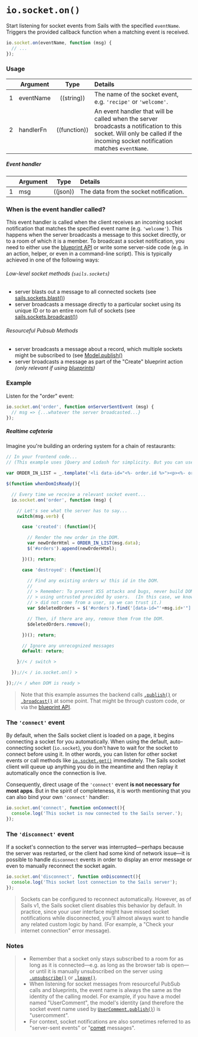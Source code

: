 # `io.socket.on()`

Start listening for socket events from Sails with the specified `eventName`.  Triggers the provided callback function when a matching event is received.

```js
io.socket.on(eventName, function (msg) {
  // ...
});
```


### Usage

|   | Argument    | Type         | Details |
|---|-------------|:------------:|:--------|
| 1 | eventName   | ((string))   | The name of the socket event, e.g. `'recipe'` or `'welcome'`.
| 2 | handlerFn   | ((function)) | An event handler that will be called when the server broadcasts a notification to this socket.  Will only be called if the incoming socket notification matches `eventName`.


##### Event handler

|   | Argument  | Type            | Details |
|---|:----------|:---------------:|:--------|
| 1 | msg       | ((json))        | The data from the socket notification.



### When is the event handler called?

This event handler is called when the client receives an incoming socket notification that matches the specified event name (e.g. `'welcome'`).  This happens when the server broadcasts a message to this socket directly, or to a room of which it is a member.  To broadcast a socket notification, you need to either use the [blueprint API](https://sailsjs.com/documentation/concepts/blueprints) or write some server-side code (e.g. in an action, helper, or even in a command-line script).  This is typically achieved in one of the following ways:


###### Low-level socket methods (`sails.sockets`)
+ server blasts out a message to all connected sockets (see [sails.sockets.blast()](https://sailsjs.com/documentation/reference/web-sockets/sails-sockets/blast))
+ server broadcasts a message directly to a particular socket using its unique ID or to an entire room full of sockets (see [sails.sockets.broadcast()](https://sailsjs.com/documentation/reference/web-sockets/sails-sockets/broadcast))


###### Resourceful Pubsub Methods
+ server broadcasts a message about a record, which multiple sockets might be subscribed to (see [Model.publish()](https://sailsjs.com/documentation/reference/web-sockets/resourceful-pub-sub/publish)
+ server broadcasts a message as part of the "Create" blueprint action _(only relevant if using [blueprints](https://sailsjs.com/documentation/concepts/blueprints))_



### Example

Listen for the "order" event:

```javascript
io.socket.on('order', function onServerSentEvent (msg) {
  // msg => {...whatever the server broadcasted...}
});
```


##### Realtime cafeteria

Imagine you're building an ordering system for a chain of restaurants:

```javascript
// In your frontend code...
// (This example uses jQuery and Lodash for simplicity. But you can use any library or framework you like.)

var ORDER_IN_LIST = _.template('<li data-id="<%- order.id %>"><p><%- order.summary %></p></li>');

$(function whenDomIsReady(){

  // Every time we receive a relevant socket event...
  io.socket.on('order', function (msg) {

    // Let's see what the server has to say...
    switch(msg.verb) {

      case 'created': (function(){

        // Render the new order in the DOM.
        var newOrderHtml = ORDER_IN_LIST(msg.data);
        $('#orders').append(newOrderHtml);

      })(); return;

      case 'destroyed': (function(){

        // Find any existing orders w/ this id in the DOM.
        //
        // > Remember: To prevent XSS attacks and bugs, never build DOM selectors
        // > using untrusted provided by users.  (In this case, we know that "id"
        // > did not come from a user, so we can trust it.)
        var $deletedOrders = $('#orders').find('[data-id="'+msg.id+'"]');

        // Then, if there are any, remove them from the DOM.
        $deletedOrders.remove();

      })(); return;

      // Ignore any unrecognized messages
      default: return;

    }//< / switch >

  });//< / io.socket.on() >

});//< / when DOM is ready >
```

> Note that this example assumes the backend calls [`.publish()`](https://sailsjs.com/documentation/reference/web-sockets/resourceful-pub-sub/publish) or [`.broadcast()`](https://sailsjs.com/documentation/reference/web-sockets/sails-sockets/broadcast) at some point.  That might be through custom code, or via the [blueprint API](https://sailsjs.com/documentation/concepts/blueprints).


### The `'connect'` event
By default, when the Sails socket client is loaded on a page, it begins connecting a socket for you automatically.  When using the default, auto-connecting socket (`io.socket`), you don't have to wait for the socket to connect before using it.  In other words, you can listen for other socket events or call methods like [`io.socket.get()`](https://sailsjs.com/documentation/reference/web-sockets/socket-client/io-socket-get) immediately.  The Sails socket client will queue up anything you do in the meantime and then replay it automatically once the connection is live.

Consequently, direct usage of the `'connect'` event **is not necessary for most apps**.  But in the spirit of completeness, it is worth mentioning that you can also bind your own `'connect'` handler:

```javascript
io.socket.on('connect', function onConnect(){
  console.log('This socket is now connected to the Sails server.');
});
```

### The `'disconnect'` event

If a socket's connection to the server was interrupted&mdash;perhaps because the server was restarted, or the client had some kind of network issue&mdash;it is possible to handle `disconnect` events in order to display an error message or even to manually reconnect the socket again.

```javascript
io.socket.on('disconnect', function onDisconnect(){
  console.log('This socket lost connection to the Sails server');
});
```

> Sockets can be configured to reconnect automatically.  However, as of Sails v1, the Sails socket client disables this behavior by default.  In practice, since your user interface might have missed socket notifications while disconnected, you'll almost always want to handle any related custom logic by hand.  (For example, a "Check your internet connection" error message).



### Notes
>+ Remember that a socket only stays subscribed to a room for as long as it is connected&mdash;e.g. as long as the browser tab is open&mdash;or until it is manually unsubscribed on the server using [`.unsubscribe()`](https://sailsjs.com/documentation/reference/web-sockets/resourceful-pub-sub/unsubscribe) or [`.leave()`](https://sailsjs.com/documentation/reference/web-sockets/sails-sockets/leave).
>+ When listening for socket messages from resourceful PubSub calls and blueprints, the event name is always the same as the identity of the calling model.  For example, if you have a model named "UserComment", the model's identity (and therefore the socket event name used by [`UserComment.publish()`](https://sailsjs.com/documentation/reference/web-sockets/resourceful-pub-sub)) is "usercomment".
>+ For context, socket notifications are also sometimes referred to as "server-sent events" or "[comet](http://en.wikipedia.org/wiki/Comet_(programming)) messages".


<docmeta name="displayName" value="io.socket.on()">
<docmeta name="pageType" value="method">

